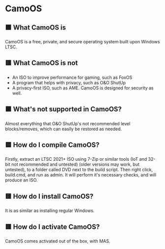 # CamoOS

## 🟩 What CamoOS is

CamoOS is a free, private, and secure operating system built upon Windows LTSC.

## 🟥 What CamoOS is not

 - An ISO to improve performance for gaming, such as FoxOS
 - A program that helps with privacy, such as O&O ShutUp
 - A privacy-first ISO, such as AME. CamoOS is designed for security as well.
## 🟪 What's not supported in CamoOS?

Almost everything that O&O ShutUp's not recommended level blocks/removes, which can easily be restored as needed.

## 🟦 How do I compile CamoOS?

Firstly, extract an LTSC 2021+ ISO using 7-Zip or similar tools (IoT and 32-bit not recommended and untested) (older versions may work, but untested), to a folder called DVD next to the build script. Then right click, build.cmd, and run as admin. It will perform it's necessary checks, and will produce an ISO.

## 🟨 How do I install CamoOS?

It is as similar as installing regular Windows.

## 🟥 How do I activate CamoOS?

CamoOS comes activated out of the box, with MAS.
